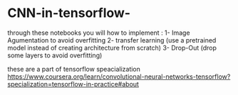 # CNN-in-tensorflow- 

through these notebooks you will how to implement :
1- Image Agumentation to avoid overfitting 
2- transfer learning (use a pretrained model instead of creating architecture from scratch)
3- Drop-Out (drop some layers to avoid overfitting)

these are a part of tensorflow speacialization https://www.coursera.org/learn/convolutional-neural-networks-tensorflow?specialization=tensorflow-in-practice#about
